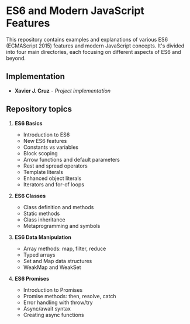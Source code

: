 # ES6 and Modern JavaScript Features

This repository contains examples and explanations of various ES6 (ECMAScript 2015) features and modern JavaScript concepts. It's divided into four main directories, each focusing on different aspects of ES6 and beyond.

## Implementation

* **Xavier J. Cruz** - *Project implementation*

## Repository topics

1. **ES6 Basics**
   - Introduction to ES6
   - New ES6 features
   - Constants vs variables
   - Block scoping
   - Arrow functions and default parameters
   - Rest and spread operators
   - Template literals
   - Enhanced object literals
   - Iterators and for-of loops

2. **ES6 Classes**
   - Class definition and methods
   - Static methods
   - Class inheritance
   - Metaprogramming and symbols

3. **ES6 Data Manipulation**
   - Array methods: map, filter, reduce
   - Typed arrays
   - Set and Map data structures
   - WeakMap and WeakSet

4. **ES6 Promises**
   - Introduction to Promises
   - Promise methods: then, resolve, catch
   - Error handling with throw/try
   - Async/await syntax
   - Creating async functions

